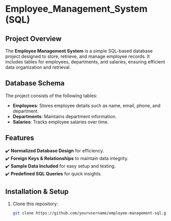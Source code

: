 # Employee_Management_System (SQL)

## Project Overview

The **Employee Management System** is a simple SQL-based database project designed to store, retrieve, and manage employee records. It includes tables for employees, departments, and salaries, ensuring efficient data organization and retrieval.

## Database Schema

The project consists of the following tables:

- **Employees**: Stores employee details such as name, email, phone, and department.
- **Departments**: Maintains department information.
- **Salaries**: Tracks employee salaries over time.

## Features

✔️ **Normalized Database Design** for efficiency.\
✔️ **Foreign Keys & Relationships** to maintain data integrity.\
✔️ **Sample Data Included** for easy setup and testing.\
✔️ **Predefined SQL Queries** for quick insights.

## Installation & Setup

1. Clone this repository:
   ```sh
   git clone https://github.com/yourusername/employee-management-sql.git
   ```

